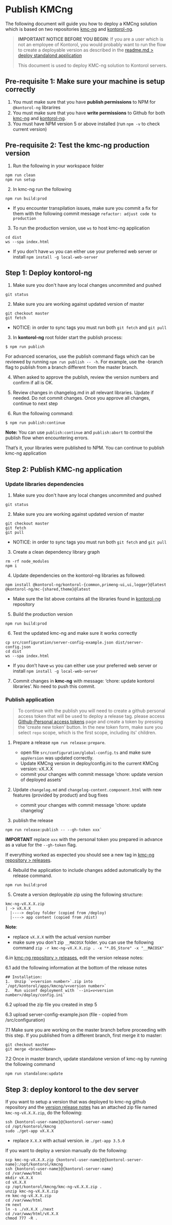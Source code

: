 # Publish KMCng

The following document will guide you how to deploy a KMCng solution which is based on two repositories [kmc-ng](https://github.com/kontorol/kmc-ng) and [kontorol-ng](https://github.com/kontorol/kontorol-ng).

> **IMPORTANT NOTICE BEFORE YOU BEGIN**: If you are a user which is not an employee of Kontorol, you would probably want to run the flow to create a deployable version as described in the [readme.md > deploy standalond application](../readme.md)
>
> This document is used to deploy KMC-ng solution to Kontorol servers.

## Pre-requisite 1: Make sure your machine is setup correctly
1.  You must make sure that you have **publish permissions** to NPM for `@kontorol-ng` librarires
2. You must make sure that you have **write permissions** to Github for both [kmc-ng](https://github.com/kontorol/kmc-ng) and [kontorol-ng](https://github.com/kontorol/kontorol-ng).
3. You must have NPM version 5 or above installed (run `npm -v` to check current version)

## Pre-requisite 2: Test the kmc-ng production version
1. Run the following in your workspace folder
```
npm run clean
npm run setup
```

2. In kmc-ng run the following
```
npm run build:prod
```
   * If you encounter transpilation issues, make sure you commit a fix for them with the following commit message `refactor: adjust code to production`

3. To run the production version, use `ws` to host kmc-ng application
```
cd dist
ws --spa index.html
```
   * If you don’t have `ws` you can either use your preferred web server or install `npm install -g local-web-server`

## Step 1: Deploy kontorol-ng

1. Make sure you don't have any local changes uncommited and pushed
```
git status
```
2. Make sure you are working against updated version of master
```
git checkout master
git fetch
```
   * NOTICE: in order to sync tags you must run both `git fetch` and `git pull`

3. In **kontorol-ng** root folder start the publish process:
```
$ npm run publish
```
  For advanced scenarios, use the publish command flags which can be reviewed by running ```npm run publish -- -h```.
  For example, use the -branch flag to publish from a branch different from the master branch.

4. When asked to approve the publish, review the version numbers and confirm if all is OK.

5. Review changes in changelog.md in all relevant libraries. Update if needed. Do not commit changes.
Once you approve all changes, continue to next step

6. Run the following command:
```
$ npm run publish:continue
```

**Note:** You can use ```publish:continue``` and ```publish:abort``` to control the publish flow when encountering errors.

That’s it, your libraries were published to NPM.  You can continue to publish kmc-ng application

## Step 2: Publish KMC-ng application

### Update libraries dependencies
1. Make sure you don't have any local changes uncommited and pushed
```
git status
```

2. Make sure you are working against updated version of master
```
git checkout master
git fetch
git pull
```
   * NOTICE: in order to sync tags you must run both `git fetch` and `git pull`

3. Create a clean dependency library graph
```
rm -rf node_modules
npm i
```

4. Update dependencies on the kontorol-ng libraries as followed:
```
npm install @kontorol-ng/kontorol-{common,primeng-ui,ui,logger}@latest @kontorol-ng/mc-{shared,theme}@latest
```
   * Make sure the list above contains all the libraries found in [kontorol-ng](https://github.com/kontorol/kontorol-ng) repository

5. Build the production version
```
npm run build:prod
```

6. Test the updated kmc-ng and make sure it works correctly
```
cp src/configuration/server-config-example.json dist/server-config.json
cd dist
ws --spa index.html
```
   * If you don’t have `ws` you can either use your preferred web server or install `npm install -g local-web-server`

7. Commit changes in **kmc-ng** with message: ‘chore: update kontorol libraries’. No need to push this commit.

### Publish application

> To continue with the publish you will need to create a github personal access token that will be used to deploy a release tag. please access [Github-Personal access tokens](https://github.com/settings/tokens) page and create a token by pressing the 'create new token' button. In the new token form, make sure you select `repo` scope, which is the first scope, including its' children.

1. Prepare a release `npm run release:prepare`.
   * open file `src/configuration/global-config.ts` and make sure `appVersion` was updated correctly.
   * Update KMCng version in deploy/config.ini to the current KMCng version: vX.X.X
   * commit your changes with commit message 'chore: update version of deployed assets'

2. Update  `changelog.md` and `changelog-content.component.html` with new features (provided by product) and bug fixes
   * commit your changes with commit message 'chore: update changelog'

3. publish the release
```
npm run release:publish -- --gh-token xxx`
```
**IMPORTANT** replace `xxx` with the personal token you prepared in advance as a value for the `--gh-token` flag.

If everything worked as expected you should see a new tag in [kmc-ng repository > releases](https://github.com/kontorol/kmc-ng/releases).

4. Rebuild the application to include changes added automatically by the release command.
```
npm run build:prod
```

5. Create a version deployable zip using the following structure:
```
kmc-ng-vX.X.X.zip
| -> vX.X.X
  |----> deploy folder (copied from /deploy)
  |----> app content (copied from /dist)
```

**Note**: 
- replace `vX.X.X` with the actual version number
- make sure you don't zip `__MACOSX` folder. you can use the following command `zip -r kmc-ng-vX.X.X.zip . -x "*.DS_Store" -x "__MACOSX"`

6.in [kmc-ng repository > releases](https://github.com/kontorol/kmc-ng/releases), edit the version release notes:

6.1 add the following information at the bottom of the release notes
```
## Installation:
1.  Unzip `v<version number>`.zip into `/opt/kontorol/apps/kmcng/v<version number>`
2.  Run uiconf deployment with `--ini=v<version number>/deploy/config.ini`
```

6.2 upload the zip file you created in step 5

6.3 upload server-config-example.json (file - copied from /src/configuration)

7.1 Make sure you are working on the master branch before proceeding with this step. If you published from a different branch, first merge it to master: 
```
git checkout master
git merge <branchName>
```
7.2 Once in master branch, update standalone version of kmc-ng by running the following command
```
npm run standalone:update
```

## Step 3: deploy kontorol to the dev server

If you want to setup a version that was deployed to kmc-ng github repository and the [version release notes](https://github.com/kontorol/kmc-ng/releases) has an attached zip file named `kmc-ng-vX.X.X.zip`, do the following:
```
ssh {kontorol-user-name}@{kontorol-server-name}
cd /opt/kontorol/kmcng
sudo ./get-app vX.X.X
```
- replace `X.X.X` with actual version. ie `./get-app 3.5.0`

If you want to deploy a version manually do the following:
```
scp kmc-ng-vX.X.X.zip {kontorol-user-name}@{kontorol-server-name}:/opt/kontorol/kmcng
ssh {kontorol-user-name}@{kontorol-server-name}
cd /var/www/html
mkdir vX.X.X
cd vX.X.X
cp /opt/kontorol/kmcng/kmc-ng-vX.X.X.zip .
unzip kmc-ng-vX.X.X.zip
rm kmc-ng-vX.X.X.zip
cd /var/www/html
rm next
ln -s ./vX.X.X ./next
cd /var/www/html/vX.X.X
chmod 777 -R .
```
